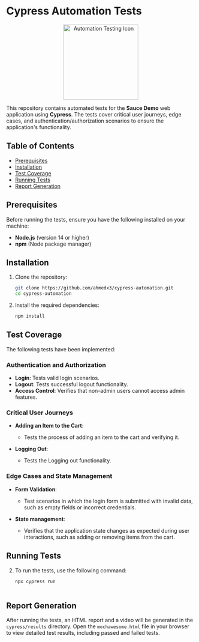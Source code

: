# Cypress Automation Tests

<p align="center">
    <img src="https://github.com/user-attachments/assets/2eaac74e-6c8a-4251-8b43-9bf3d8b03cfb" alt="Automation Testing Icon" width="200" />
</p>

This repository contains automated tests for the **Sauce Demo** web application using **Cypress**. The tests cover critical user journeys, edge cases, and authentication/authorization scenarios to ensure the application's functionality.

## Table of Contents

- [Prerequisites](#prerequisites)
- [Installation](#installation)
- [Test Coverage](#test-coverage)
- [Running Tests](#running-tests)
- [Report Generation](#report-generation)

## Prerequisites

Before running the tests, ensure you have the following installed on your machine:

- **Node.js** (version 14 or higher)
- **npm** (Node package manager)

## Installation

1. Clone the repository:

   ```bash
   git clone https://github.com/ahmedx3/cypress-automation.git
   cd cypress-automation

2. Install the required dependencies:

   ```bash
   npm install

## Test Coverage

The following tests have been implemented:

### Authentication and Authorization

- **Login**: Tests valid login scenarios.
- **Logout**: Tests successful logout functionality.
- **Access Control**: Verifies that non-admin users cannot access admin features.

### Critical User Journeys

- **Adding an Item to the Cart**: 
  - Tests the process of adding an item to the cart and verifying it.
  
- **Logging Out**: 
  - Tests the Logging out functionality.

### Edge Cases and State Management

- **Form Validation**: 
  - Test scenarios in which the login form is submitted with invalid data, such as empty fields or incorrect credentials.
 
- **State management**: 
  - Verifies that the application state changes as expected during user interactions, such as adding or removing items from the cart.

## Running Tests
  2. To run the tests, use the following command:
  
     ```bash
     npx cypress run
    
## Report Generation
After running the tests, an HTML report and a video will be generated in the `cypress/results` directory. Open the `mochawesome.html` file in your browser to view detailed test results, including passed and failed tests.

